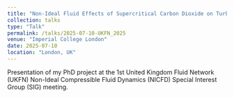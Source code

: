 ```yaml
---
title: "Non-Ideal Fluid Effects of Supercritical Carbon Dioxide on Turbomachinery Loss Characteristics Near the Critical Point: Overview of Non-Ideal Compressible Fluid Dynamics Research at Imperial College London"
collection: talks
type: "Talk"
permalink: /talks/2025-07-10-UKFN_2025
venue: "Imperial College London"
date: 2025-07-10
location: "London, UK"
---
```


Presentation of my PhD project at the 1st United Kingdom Fluid Network (UKFN) Non-Ideal Compressible Fluid Dynamics (NICFD) Special Interest Group (SIG) meeting.
